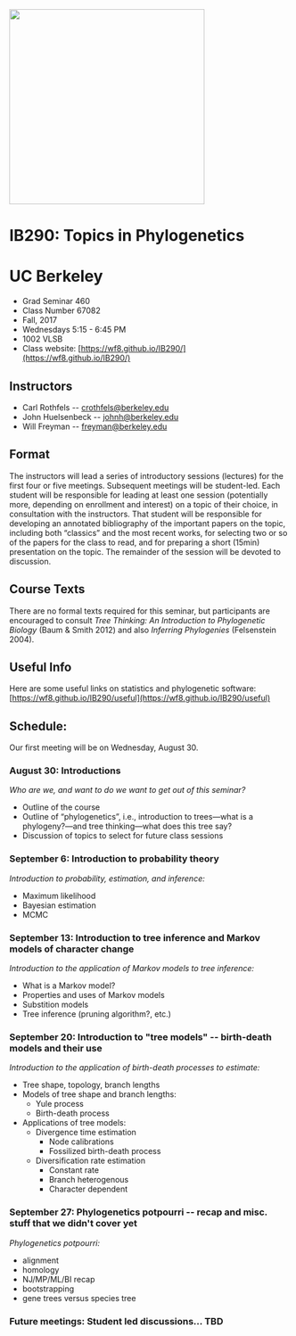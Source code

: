 <img src="http://willfreyman.org/assets/img/onag_big1.jpg" width="350" />

# IB290: Topics in Phylogenetics
# UC Berkeley

* Grad Seminar 460
* Class Number 67082
* Fall, 2017
* Wednesdays 5:15 - 6:45 PM
* 1002 VLSB
* Class website: [https://wf8.github.io/IB290/](https://wf8.github.io/IB290/)

## Instructors

* Carl Rothfels -- crothfels@berkeley.edu
* John Huelsenbeck -- johnh@berkeley.edu
* Will Freyman -- freyman@berkeley.edu

## Format 

The instructors will lead a series of introductory sessions (lectures) for the first four or five meetings. Subsequent meetings will be student-led. Each student will be responsible for leading at least one session (potentially more, depending on enrollment and interest) on a topic of their choice, in consultation with the instructors. That student will be responsible for developing an annotated bibliography of the important papers on the topic, including both “classics” and the most recent works, for selecting two or so of the papers for the class to read, and for preparing a short (15min) presentation on the topic. The remainder of the session will be devoted to discussion.

## Course Texts 

There are no formal texts required for this seminar, but participants are encouraged to consult *Tree Thinking: An Introduction to Phylogenetic Biology* (Baum & Smith 2012) and also *Inferring Phylogenies* (Felsenstein 2004).

## Useful Info

Here are some useful links on statistics and phylogenetic software: [https://wf8.github.io/IB290/useful](https://wf8.github.io/IB290/useful)

## Schedule:

Our first meeting will be on Wednesday, August 30.

### August 30: Introductions

*Who are we, and want to do we want to get out of this seminar?*
* Outline of the course
* Outline of “phylogenetics”, i.e., introduction to trees—what is a phylogeny?—and tree thinking—what does this tree say?
* Discussion of topics to select for future class sessions

### September 6: Introduction to probability theory

*Introduction to probability, estimation, and inference:*
* Maximum likelihood
* Bayesian estimation
* MCMC

### September 13: Introduction to tree inference and Markov models of character change

*Introduction to the application of Markov models to tree inference:*
* What is a Markov model? 
* Properties and uses of Markov models
* Substition models
* Tree inference (pruning algorithm?, etc.)

### September 20: Introduction to "tree models" -- birth-death models and their use

*Introduction to the application of birth-death processes to estimate:*
* Tree shape, topology, branch lengths
* Models of tree shape and branch lengths:
  * Yule process
  * Birth-death process
* Applications of tree models:
  * Divergence time estimation
    * Node calibrations
    * Fossilized birth-death process
  * Diversification rate estimation
    * Constant rate
    * Branch heterogenous
    * Character dependent

### September 27: Phylogenetics potpourri -- recap and misc. stuff that we didn't cover yet

*Phylogenetics potpourri:* 
* alignment
* homology
* NJ/MP/ML/BI recap
* bootstrapping
* gene trees versus species tree

### Future meetings: Student led discussions... TBD




